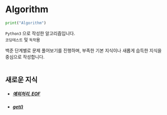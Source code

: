 # Algorithm

```python
print("Algorithm")
```

`Python3` 으로 작성한 알고리즘입니다.<br>
`코딩테스트` 및 `독학`용<br>

백준 단계별로 문제 풀어보기를 진행하며, 부족한 기본 지식이나 새롭게 습득한 지식을 중심으로 작성합니다.
<br>
<br>

## 새로운 지식

- ##### [예외처리, EOF](https://github.com/devkwonsehoon/Algorithm/wiki/EOF,-%EC%98%88%EC%99%B8%EC%B2%98%EB%A6%AC)
- ##### [get()]()
